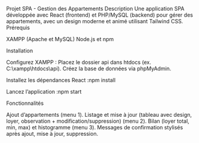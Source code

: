 Projet SPA - Gestion des Appartements
Description
Une application SPA développée avec React (frontend) et PHP/MySQL (backend) pour gérer des appartements, avec un design moderne et animé utilisant Tailwind CSS.
Prérequis

XAMPP (Apache et MySQL)
Node.js et npm

Installation

Configurez XAMPP :
Placez le dossier api dans htdocs (ex. C:\xampp\htdocs\api).
Créez la base de données via phpMyAdmin.


Installez les dépendances React :npm install


Lancez l’application :npm start



Fonctionnalités

Ajout d’appartements (menu 1).
Listage et mise à jour (tableau avec design, loyer, observation + modification/suppression) (menu 2).
Bilan (loyer total, min, max) et histogramme (menu 3).
Messages de confirmation stylisés après ajout, mise à jour, suppression.

